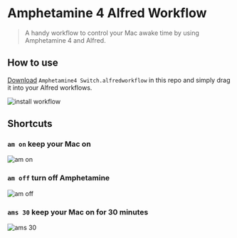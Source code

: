 # Amphetamine 4 Alfred Workflow

> A handy workflow to control your Mac awake time by using Amphetamine 4 and Alfred.

## How to use

[Download](https://github.com/shisaq/amphetamine4_alfred_workflow/raw/master/Amphetamine4%20Switch.alfredworkflow) `Amphetamine4 Switch.alfredworkflow` in this repo and simply drag it into your Alfred workflows.

![install workflow](https://i.loli.net/2018/09/28/5bad87c00d071.png)

## Shortcuts

### `am on` keep your Mac on

![am on](https://i.loli.net/2018/09/28/5bad87c0207f8.png)

### `am off` turn off Amphetamine

![am off](https://i.loli.net/2018/09/28/5bad87c01f7c0.png)

### `ams 30` keep your Mac on for 30 minutes

![ams 30](https://i.loli.net/2018/09/28/5bad87c009c45.png)
